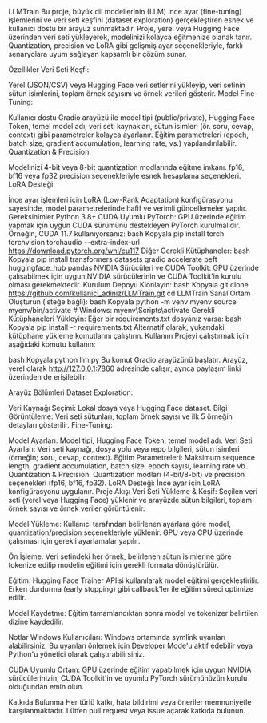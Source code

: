 LLMTrain
Bu proje, büyük dil modellerinin (LLM) ince ayar (fine-tuning) işlemlerini ve veri seti keşfini (dataset exploration) gerçekleştiren esnek ve kullanıcı dostu bir arayüz sunmaktadır. Proje, yerel veya Hugging Face üzerinden veri seti yükleyerek, modelinizi kolayca eğitmenize olanak tanır. Quantization, precision ve LoRA gibi gelişmiş ayar seçenekleriyle, farklı senaryolara uyum sağlayan kapsamlı bir çözüm sunar.

Özellikler
Veri Seti Keşfi:

Yerel (JSON/CSV) veya Hugging Face veri setlerini yükleyip, veri setinin sütun isimlerini, toplam örnek sayısını ve örnek verileri gösterir.
Model Fine-Tuning:

Kullanıcı dostu Gradio arayüzü ile model tipi (public/private), Hugging Face Token, temel model adı, veri seti kaynakları, sütun isimleri (ör. soru, cevap, context) gibi parametreler kolayca ayarlanır.
Eğitim parametreleri (epoch, batch size, gradient accumulation, learning rate, vs.) yapılandırılabilir.
Quantization & Precision:

Modelinizi 4-bit veya 8-bit quantization modlarında eğitme imkanı.
fp16, bf16 veya fp32 precision seçenekleriyle esnek hesaplama seçenekleri.
LoRA Desteği:

İnce ayar işlemleri için LoRA (Low-Rank Adaptation) konfigürasyonu sayesinde, model parametrelerinde hafif ve verimli güncellemeler yapılır.
Gereksinimler
Python 3.8+
CUDA Uyumlu PyTorch:
GPU üzerinde eğitim yapmak için uygun CUDA sürümünü destekleyen PyTorch kurulmalıdır. Örneğin, CUDA 11.7 kullanıyorsanız:
bash
Kopyala
pip install torch torchvision torchaudio --extra-index-url https://download.pytorch.org/whl/cu117
Diğer Gerekli Kütüphaneler:
bash
Kopyala
pip install transformers datasets gradio accelerate peft huggingface_hub pandas
NVIDIA Sürücüleri ve CUDA Toolkit:
GPU üzerinde çalışabilmek için uygun NVIDIA sürücülerinin ve CUDA Toolkit'in kurulu olması gerekmektedir.
Kurulum
Depoyu Klonlayın:
bash
Kopyala
git clone https://github.com/kullanici_adiniz/LLMTrain.git
cd LLMTrain
Sanal Ortam Oluşturun (isteğe bağlı):
bash
Kopyala
python -m venv myenv
source myenv/bin/activate   # Windows: myenv\Scripts\activate
Gerekli Kütüphaneleri Yükleyin: Eğer bir requirements.txt dosyanız varsa:
bash
Kopyala
pip install -r requirements.txt
Alternatif olarak, yukarıdaki kütüphane yükleme komutlarını çalıştırın.
Kullanım
Projeyi çalıştırmak için aşağıdaki komutu kullanın:

bash
Kopyala
python llm.py
Bu komut Gradio arayüzünü başlatır. Arayüz, yerel olarak http://127.0.0.1:7860 adresinde çalışır; ayrıca paylaşım linki üzerinden de erişilebilir.

Arayüz Bölümleri
Dataset Exploration:

Veri Kaynağı Seçimi: Lokal dosya veya Hugging Face dataset.
Bilgi Görüntüleme: Veri seti sütunları, toplam örnek sayısı ve ilk 5 örneğin detayları gösterilir.
Fine-Tuning:

Model Ayarları: Model tipi, Hugging Face Token, temel model adı.
Veri Seti Ayarları: Veri seti kaynağı, dosya yolu veya repo bilgileri, sütun isimleri (örneğin; soru, cevap, context).
Eğitim Parametreleri: Maksimum sequence length, gradient accumulation, batch size, epoch sayısı, learning rate vb.
Quantization & Precision: Quantization modları (4-bit/8-bit) ve precision seçenekleri (fp16, bf16, fp32).
LoRA Desteği: İnce ayar için LoRA konfigürasyonu uygulanır.
Proje Akışı
Veri Seti Yükleme & Keşif:
Seçilen veri seti (yerel veya Hugging Face) yüklenir ve arayüzde sütun bilgileri, toplam örnek sayısı ve örnek veriler görüntülenir.

Model Yükleme:
Kullanıcı tarafından belirlenen ayarlara göre model, quantization/precision seçenekleriyle yüklenir. GPU veya CPU üzerinde çalışması için gerekli ayarlamalar yapılır.

Ön İşleme:
Veri setindeki her örnek, belirlenen sütun isimlerine göre tokenize edilip modelin eğitimi için gerekli formata dönüştürülür.

Eğitim:
Hugging Face Trainer API’si kullanılarak model eğitimi gerçekleştirilir. Erken durdurma (early stopping) gibi callback'ler ile eğitim süreci optimize edilir.

Model Kaydetme:
Eğitim tamamlandıktan sonra model ve tokenizer belirtilen dizine kaydedilir.

Notlar
Windows Kullanıcıları:
Windows ortamında symlink uyarıları alabilirsiniz. Bu uyarıları önlemek için Developer Mode'u aktif edebilir veya Python'u yönetici olarak çalıştırabilirsiniz.

CUDA Uyumlu Ortam:
GPU üzerinde eğitim yapabilmek için uygun NVIDIA sürücülerinizin, CUDA Toolkit'in ve uyumlu PyTorch sürümünüzün kurulu olduğundan emin olun.

Katkıda Bulunma
Her türlü katkı, hata bildirimi veya öneriler memnuniyetle karşılanmaktadır. Lütfen pull request veya issue açarak katkıda bulunun.
